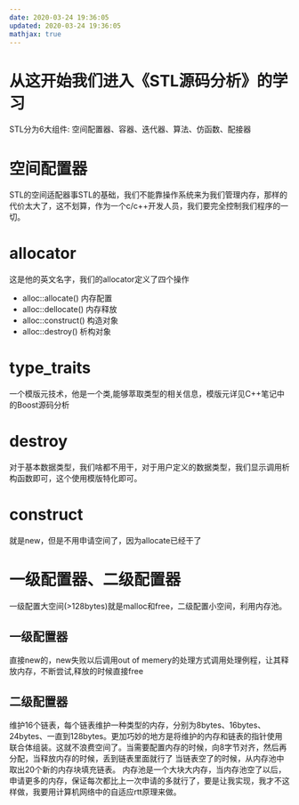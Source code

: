 ```yaml
---
date: 2020-03-24 19:36:05
updated: 2020-03-24 19:36:05
mathjax: true
---
```


# 从这开始我们进入《STL源码分析》的学习
 STL分为6大组件: 空间配置器、容器、迭代器、算法、仿函数、配接器

# 空间配置器
 STL的空间适配器事STL的基础，我们不能靠操作系统来为我们管理内存，那样的代价太大了，这不划算，作为一个c/c++开发人员，我们要完全控制我们程序的一切。

# allocator
 这是他的英文名字，我们的allocator定义了四个操作
- alloc::allocate() 内存配置
- alloc::dellocate() 内存释放
- alloc::construct() 构造对象
- alloc::destroy() 析构对象

<!---more-->

# type_traits<T>
 一个模版元技术，他是一个类,能够萃取类型的相关信息，模版元详见C++笔记中的Boost源码分析

# destroy
 对于基本数据类型，我们啥都不用干，对于用户定义的数据类型，我们显示调用析构函数即可，这个使用模版特化即可。

# construct
 就是new，但是不用申请空间了，因为allocate已经干了

# 一级配置器、二级配置器
 一级配置大空间(&gt;128bytes)就是malloc和free，二级配置小空间，利用内存池。

## 一级配置器
 直接new的，new失败以后调用out of memery的处理方式调用处理例程，让其释放内存，不断尝试,释放的时候直接free

## 二级配置器
维护16个链表，每个链表维护一种类型的内存，分别为8bytes、16bytes、24bytes、一直到128bytes。更加巧妙的地方是将维护的内存和链表的指针使用联合体组装。这就不浪费空间了。当需要配置内存的时候，向8字节对齐，然后再分配，当释放内存的时候，丢到链表里面就行了
 当链表空了的时候，从内存池中取出20个新的内存块填充链表。
 内存池是一个大块大内存，当内存池空了以后，申请更多的内存，保证每次都比上一次申请的多就行了，要是让我实现，我才不这样做，我要用计算机网络中的自适应rtt原理来做。